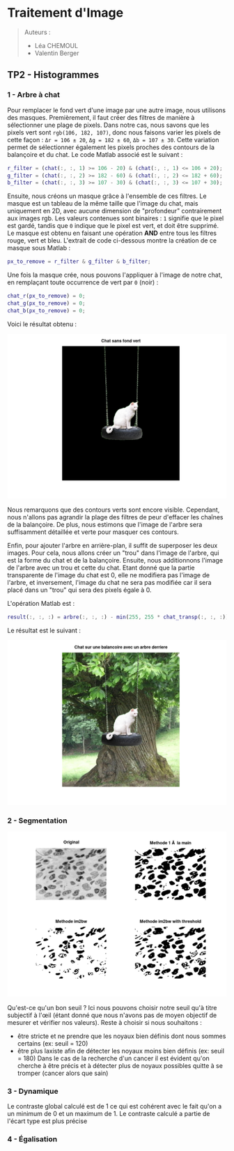 # Traitement d'Image

> Auteurs :
>
> * Léa CHEMOUL
> * Valentin Berger

## TP2 - Histogrammes

### 1 - Arbre à chat

Pour remplacer le fond vert d'une image par une autre image, nous utilisons des masques. Premièrement, il faut créer des filtres de manière à sélectionner une plage de pixels. Dans notre cas, nous savons que les pixels vert sont `rgb(106, 182, 107)`, donc nous faisons varier les pixels de cette façon : `Δr = 106 ± 20`, `Δg = 182 ± 60`, `Δb = 107 ± 30`. Cette variation permet de sélectionner également les pixels proches des contours de la balançoire et du chat. Le code Matlab associé est le suivant :

```matlab
r_filter = (chat(:, :, 1) >= 106 - 20) & (chat(:, :, 1) <= 106 + 20);
g_filter = (chat(:, :, 2) >= 182 - 60) & (chat(:, :, 2) <= 182 + 60);
b_filter = (chat(:, :, 3) >= 107 - 30) & (chat(:, :, 3) <= 107 + 30);
```

Ensuite, nous créons un masque grâce à l'ensemble de ces filtres. Le masque est un tableau de la même taille que l'image du chat, mais uniquement en 2D, avec aucune dimension de "profondeur" contrairement aux images rgb. Les valeurs contenues sont binaires : `1` signifie que le pixel est gardé, tandis que `0` indique que le pixel est vert, et doit être supprimé. Le masque est obtenu en faisant une opération **AND** entre tous les filtres rouge, vert et bleu. L'extrait de code ci-dessous montre la création de ce masque sous Matlab :

```matlab
px_to_remove = r_filter & g_filter & b_filter;
```

Une fois la masque crée, nous pouvons l'appliquer à l'image de notre chat, en remplaçant toute occurrence de vert par `0` (noir) :

```matlab
chat_r(px_to_remove) = 0;
chat_g(px_to_remove) = 0;
chat_b(px_to_remove) = 0;
```

Voici le résultat obtenu :

![Chat sans fond vert](output/chat_transp.png)

Nous remarquons que des contours verts sont encore visible. Cependant, nous n'allons pas agrandir la plage des filtres de peur d'effacer les chaînes de la balançoire. De plus, nous estimons que l'image de l'arbre sera suffisamment détaillée et verte pour masquer ces contours.

Enfin, pour ajouter l'arbre en arrière-plan, il suffit de superposer les deux images. Pour cela, nous allons créer un "trou" dans l'image de l'arbre, qui est la forme du chat et de la balançoire. Ensuite, nous additionnons l'image de l'arbre avec un trou et cette du chat. Etant donné que la partie transparente de l'image du chat est 0, elle ne modifiera pas l'image de l'arbre, et inversement, l'image du chat ne sera pas modifiée car il sera placé dans un "trou" qui sera des pixels égale à 0.

L'opération Matlab est :

```matlab
result(:, :, :) = arbre(:, :, :) - min(255, 255 * chat_transp(:, :, :)) + chat_transp(:, :, :);
```

Le résultat est le suivant :

![Chat sur une balancoire avec un arbre derrière](output/chat_arbre.png)

### 2 - Segmentation

![](output/noyaux_seg.png)

Qu'est-ce qu'un bon seuil ? Ici nous pouvons choisir notre seuil qu'à titre subjectif à l'œil (étant donné que nous n'avons pas de moyen objectif de mesurer et vérifier nos valeurs).
Reste à choisir si nous souhaitons :
- être stricte et ne prendre que les noyaux bien définis dont nous sommes certains (ex: seuil = 120)
- être plus laxiste afin de détecter les noyaux moins bien définis (ex: seuil = 180)
Dans le cas de la recherche d'un cancer il est évident qu'on cherche à être précis et à détecter plus de noyaux possibles quitte à se tromper (cancer alors que sain)

### 3 - Dynamique
Le contraste global calculé est de 1 ce qui est cohérent avec le fait qu'on a un minimum de 0 et un maximum de 1.
Le contraste calculé a partie de l'écart type est plus précise

### 4 - Égalisation


